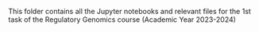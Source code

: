 This folder contains all the Jupyter notebooks and relevant files for the 1st task of the Regulatory Genomics course (Academic Year 2023-2024)
